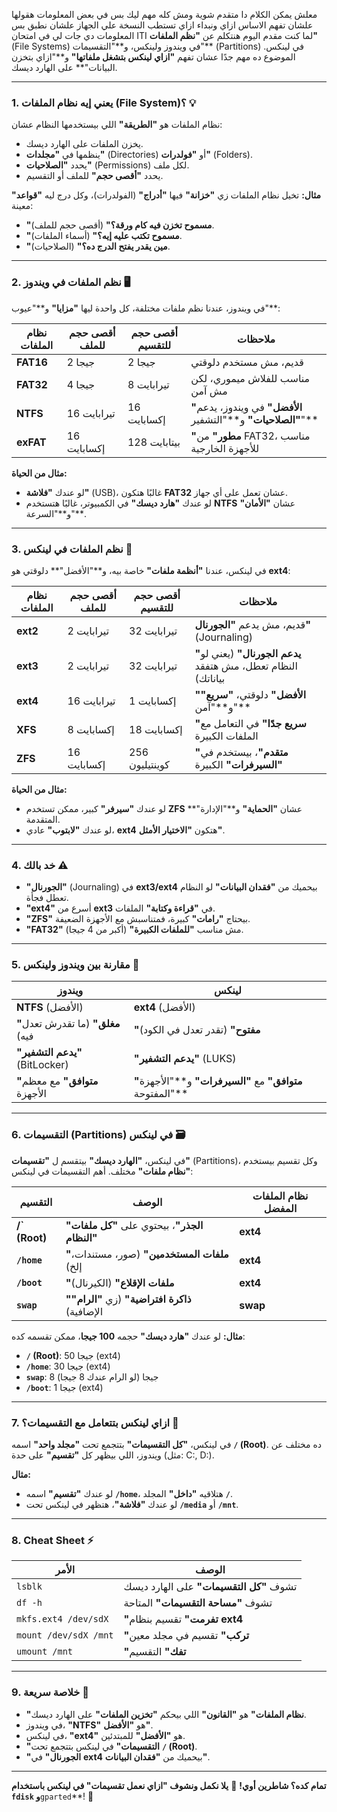 معلش يمكن الكلام دا متقدم شوية ومش كله مهم ليك بس في بعض المعلومات هقولها علشان تفهم الاساس ازاي ونبداء ازاي تستطب النسخة علي الجهاز علشان نطبق بس المعلومات دي جات لي في امتحان ITI لما كنت مقدم 
اليوم هنتكلم عن **"نظم الملفات"** (File Systems) في ويندوز ولينكس، و**"التقسيمات"** (Partitions) في لينكس. الموضوع ده مهم جدًا عشان تفهم **"ازاي لينكس بتشغل ملفاتها"** و**"ازاي بتخزن البيانات"** على الهارد ديسك.

---

### **1. يعني إيه نظام الملفات (File System)؟** 💡
نظام الملفات هو **"الطريقة"** اللي بيستخدمها النظام عشان:
- يخزن الملفات على الهارد ديسك.
- ينظمها في **"مجلدات"** (Directories) أو **"فولدرات"** (Folders).
- يحدد **"الصلاحيات"** (Permissions) لكل ملف.
- يحدد **"أقصى حجم"** للملف أو التقسيم.

**مثال:** تخيل نظام الملفات زي **"خزانة"** فيها **"أدراج"** (الفولدرات)، وكل درج ليه **"قواعد"** معينة:
- **"مسموح تخزن فيه كام ورقة؟"** (أقصى حجم للملف).
- **"مسموح تكتب عليه إيه؟"** (أسماء الملفات).
- **"مين يقدر يفتح الدرج ده؟"** (الصلاحيات).

---

### **2. نظم الملفات في ويندوز 🖥️**
في ويندوز، عندنا نظم ملفات مختلفة، كل واحدة ليها **"مزايا"** و**"عيوب"**:

| نظام الملفات | أقصى حجم للملف | أقصى حجم للتقسيم | ملاحظات |
|-------------|--------------|----------------|---------|
| **FAT16** | 2 جيجا | 2 جيجا | قديم، مش مستخدم دلوقتي |
| **FAT32** | 4 جيجا | 8 تيرابايت | مناسب للفلاش ميموري، لكن مش آمن |
| **NTFS** | 16 تيرابايت | 16 إكسابايت | **"الأفضل"** في ويندوز، يدعم **"الصلاحيات"** و**"التشفير"** |
| **exFAT** | 16 إكسابايت | 128 بيتابايت | **"مطور"** من FAT32، مناسب للأجهزة الخارجية |

**مثال من الحياة:**
- لو عندك **"فلاشة"** (USB)، غالبًا هتكون **FAT32** عشان تعمل على أي جهاز.
- لو عندك **"هارد ديسك"** في الكمبيوتر، غالبًا هتستخدم **NTFS** عشان **"الأمان"** و**"السرعة"**.

---

### **3. نظم الملفات في لينكس 🐧**
في لينكس، عندنا **"أنظمة ملفات"** خاصة بيه، و**"الأفضل"** دلوقتي هو **ext4**:

| نظام الملفات | أقصى حجم للملف | أقصى حجم للتقسيم | ملاحظات |
|-------------|--------------|----------------|---------|
| **ext2** | 2 تيرابايت | 32 تيرابايت | قديم، مش يدعم **"الجورنال"** (Journaling) |
| **ext3** | 2 تيرابايت | 32 تيرابايت | **"يدعم الجورنال"** (يعني لو النظام تعطل، مش هتفقد بياناتك) |
| **ext4** | 16 تيرابايت | 1 إكسابايت | **"الأفضل"** دلوقتي، **"سريع"** و**"آمن"** |
| **XFS** | 8 إكسابايت | 18 إكسابايت | **"سريع جدًا"** في التعامل مع الملفات الكبيرة |
| **ZFS** | 16 إكسابايت | 256 كوينتيليون | **"متقدم"**، بيستخدم في **"السيرفرات"** الكبيرة |

**مثال من الحياة:**
- لو عندك **"سيرفر"** كبير، ممكن تستخدم **ZFS** عشان **"الحماية"** و**"الإدارة"** المتقدمة.
- لو عندك **"لابتوب"** عادي، **ext4** هتكون **"الاختيار الأمثل"**.

---

### **4. خد بالك ⚠️**
- **"الجورنال"** (Journaling) في **ext3/ext4** بيحميك من **"فقدان البيانات"** لو النظام تعطل فجأة.
- **"ext4"** أسرع من **ext3** في **"قراءة وكتابة"** الملفات.
- **"ZFS"** بيحتاج **"رامات"** كبيرة، فمتناسبش مع الأجهزة الضعيفة.
- **"FAT32"** مش مناسب **"للملفات الكبيرة"** (أكبر من 4 جيجا).

---

### **5. مقارنة بين ويندوز ولينكس 🔄**
| ويندوز | لينكس |
|---------|-------|
| **NTFS** (الأفضل) | **ext4** (الأفضل) |
| **"مغلق"** (ما تقدرش تعدل فيه) | **"مفتوح"** (تقدر تعدل في الكود) |
| **"يدعم التشفير"** (BitLocker) | **"يدعم التشفير"** (LUKS) |
| **"متوافق"** مع معظم الأجهزة | **"متوافق"** مع **"السيرفرات"** و**"الأجهزة المفتوحة"** |

---

### **6. التقسيمات (Partitions) في لينكس 🗃️**
في لينكس، **"الهارد ديسك"** بيتقسم ل **"تقسيمات"** (Partitions)، وكل تقسيم بيستخدم **"نظام ملفات"** مختلف. أهم التقسيمات في لينكس:

| التقسيم | الوصف | نظام الملفات المفضل |
|----------|-------|------------------|
| **/` (Root)** | **"الجذر"**، بيحتوي على **"كل ملفات النظام"** | **ext4** |
| **`/home`** | **"ملفات المستخدمين"** (صور، مستندات، إلخ) | **ext4** |
| **`/boot`** | **"ملفات الإقلاع"** (الكيرنال) | **ext4** |
| **`swap`** | **"ذاكرة افتراضية"** (زي **"الرام"** الإضافية) | **swap** |

**مثال:**
لو عندك **"هارد ديسك"** حجمه **100 جيجا**، ممكن تقسمه كده:
- **`/` (Root)**: 50 جيجا (ext4)
- **`/home`**: 30 جيجا (ext4)
- **`swap`**: 8 جيجا (لو الرام عندك 8 جيجا)
- **`/boot`**: 1 جيجا (ext4)

---

### **7. ازاي لينكس بتتعامل مع التقسيمات؟** 🧩
في لينكس، **"كل التقسيمات"** بتتجمع تحت **"مجلد واحد"** اسمه **`/` (Root)**. ده مختلف عن ويندوز، اللي بيظهر كل **"تقسيم"** على حدة (مثل: C:, D:).

**مثال:**
- لو عندك **"تقسيم"** اسمه **`/home`**، هتلاقيه **"داخل"** المجلد **`/`**.
- لو عندك **"فلاشة"**، هتظهر في لينكس تحت **`/media`** أو **`/mnt`**.

---

### **8. Cheat Sheet ⚡**
| الأمر | الوصف |
|-------|-------|
| `lsblk` | تشوف **"كل التقسيمات"** على الهارد ديسك |
| `df -h` | تشوف **"مساحة التقسيمات"** المتاحة |
| `mkfs.ext4 /dev/sdX` | **"تفرمت"** تقسيم بنظام **ext4** |
| `mount /dev/sdX /mnt` | **"تركب"** تقسيم في مجلد معين |
| `umount /mnt` | **"تفك"** التقسيم |

---

### **9. خلاصة سريعة 📝**
- **"نظام الملفات"** هو **"القانون"** اللي بيحكم **"تخزين الملفات"** على الهارد ديسك.
- في ويندوز، **"NTFS"** هو **"الأفضل"**.
- في لينكس، **"ext4"** هو **"الأفضل"** للمبتدئين.
- **"التقسيمات"** في لينكس بتتجمع تحت **`/` (Root)**.
- **"الجورنال"** في **ext4** بيحميك من **"فقدان البيانات"**.

---
**تمام كده؟ شاطرين أوي!** 💪
**يلا نكمل ونشوف **"ازاي نعمل تقسيمات"** في لينكس باستخدام **`fdisk`** و**`gparted`**! 🎉

